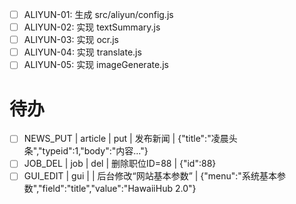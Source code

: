 - [ ] ALIYUN-01: 生成 src/aliyun/config.js
- [ ] ALIYUN-02: 实现 textSummary.js
- [ ] ALIYUN-03: 实现 ocr.js
- [ ] ALIYUN-04: 实现 translate.js
- [ ] ALIYUN-05: 实现 imageGenerate.js
# 待办

- [ ] NEWS_PUT | article | put  | 发布新闻 | {"title":"凌晨头条","typeid":1,"body":"内容..."}
- [ ] JOB_DEL  | job     | del  | 删除职位ID=88 | {"id":88}
- [ ] GUI_EDIT | gui     |     | 后台修改“网站基本参数” | {"menu":"系统基本参数","field":"title","value":"HawaiiHub 2.0"}
